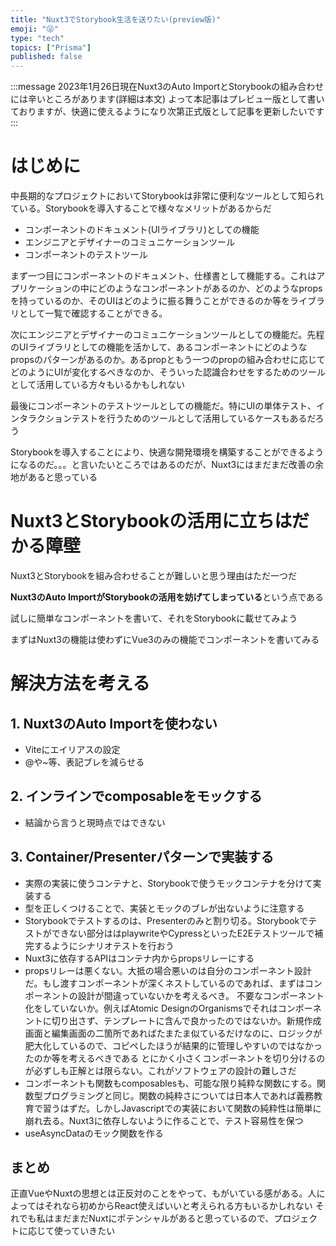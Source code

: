 ```yaml
---
title: "Nuxt3でStorybook生活を送りたい(preview版)"
emoji: "😜"
type: "tech"
topics: ["Prisma"]
published: false
---
```


:::message
2023年1月26日現在Nuxt3のAuto ImportとStorybookの組み合わせには辛いところがあります(詳細は本文)
よって本記事はプレビュー版として書いておりますが、快適に使えるようになり次第正式版として記事を更新したいです
:::

# はじめに

中長期的なプロジェクトにおいてStorybookは非常に便利なツールとして知られている。Storybookを導入することで様々なメリットがあるからだ

- コンポーネントのドキュメント(UIライブラリ)としての機能
- エンジニアとデザイナーのコミュニケーションツール
- コンポーネントのテストツール

まず一つ目にコンポーネントのドキュメント、仕様書として機能する。これはアプリケーションの中にどのようなコンポーネントがあるのか、どのようなpropsを持っているのか、そのUIはどのように振る舞うことができるのか等をライブラリとして一覧で確認することができる。

次にエンジニアとデザイナーのコミュニケーションツールとしての機能だ。先程のUIライブラリとしての機能を活かして、あるコンポーネントにどのようなpropsのパターンがあるのか。あるpropともう一つのpropの組み合わせに応じてどのようにUIが変化するべきなのか、そういった認識合わせをするためのツールとして活用している方々もいるかもしれない

最後にコンポーネントのテストツールとしての機能だ。特にUIの単体テスト、インタラクションテストを行うためのツールとして活用しているケースもあるだろう

Storybookを導入することにより、快適な開発環境を構築することができるようになるのだ。。。と言いたいところではあるのだが、Nuxt3にはまだまだ改善の余地があると思っている

# Nuxt3とStorybookの活用に立ちはだかる障壁

Nuxt3とStorybookを組み合わせることが難しいと思う理由はただ一つだ

**Nuxt3のAuto ImportがStorybookの活用を妨げてしまっている**という点である

試しに簡単なコンポーネントを書いて、それをStorybookに載せてみよう

まずはNuxt3の機能は使わずにVue3のみの機能でコンポーネントを書いてみる

# 解決方法を考える

## 1. Nuxt3のAuto Importを使わない

- Viteにエイリアスの設定
- @や~等、表記ブレを減らせる

## 2. インラインでcomposableをモックする

- 結論から言うと現時点ではできない

## 3. Container/Presenterパターンで実装する

- 実際の実装に使うコンテナと、Storybookで使うモックコンテナを分けて実装する
- 型を正しくつけることで、実装とモックのブレが出ないように注意する
- Storybookでテストするのは、Presenterのみと割り切る。Storybookでテストができない部分ははplaywriteやCypressといったE2Eテストツールで補完するようにシナリオテストを行おう
- Nuxt3に依存するAPIはコンテナ内からpropsリレーにする
- propsリレーは悪くない。大抵の場合悪いのは自分のコンポーネント設計だ。もし渡すコンポーネントが深くネストしているのであれば、まずはコンポーネントの設計が間違っていないかを考えるべき。
不要なコンポーネント化をしていないか。例えばAtomic DesignのOrganismsでそれはコンポーネントに切り出さず、テンプレートに含んで良かったのではないか。新規作成画面と編集画面の二箇所であればたまたま似ているだけなのに、ロジックが肥大化しているので、コピペしたほうが結果的に管理しやすいのではなかったのか等を考えるべきである
とにかく小さくコンポーネントを切り分けるのが必ずしも正解とは限らない。これがソフトウェアの設計の難しさだ
- コンポーネントも関数もcomposablesも、可能な限り純粋な関数にする。関数型プログラミングと同じ。関数の純粋さについては日本人であれば義務教育で習うはずだ。しかしJavascriptでの実装において関数の純粋性は簡単に崩れ去る。Nuxt3に依存しないように作ることで、テスト容易性を保つ
- useAsyncDataのモック関数を作る

## まとめ

正直VueやNuxtの思想とは正反対のことをやって、もがいている感がある。人によってはそれなら初めからReact使えばいいと考えられる方もいるかしれない
それでも私はまだまだNuxtにポテンシャルがあると思っているので、プロジェクトに応じて使っていきたい